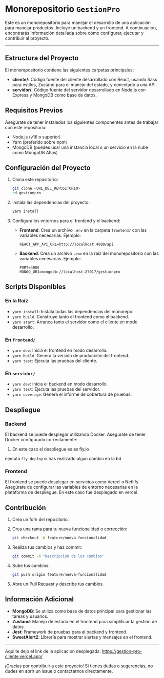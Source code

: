 # Monorepositorio `GestionPro`

Este es un monorepositorio para manejar el desarrollo de una aplicación para manejar productos. Incluye un backend y un frontend. A continuación, encontrarás información detallada sobre cómo configurar, ejecutar y contribuir al proyecto.

---

## Estructura del Proyecto

El monorepositorio contiene las siguientes carpetas principales:

- **cliente/**: Código fuente del cliente desarrollado con React, usando Sass para estilos, Zustand para el manejo del estado, y conectado a una API.
- **servidor/**: Código fuente del servidor desarrollado en Node.js con Express y MongoDB como base de datos.

## Requisitos Previos

Asegúrate de tener instalados los siguientes componentes antes de trabajar con este repositorio:

- Node.js (v16 o superior)
- Yarn (preferido sobre npm)
- MongoDB (puedes usar una instancia local o un servicio en la nube como MongoDB Atlas)

## Configuración del Proyecto

1. Clona este repositorio:

   ```bash
   git clone <URL_DEL_REPOSITORIO>
   cd gestionpro
   ```

2. Instala las dependencias del proyecto:

   ```bash
   yarn install
   ```

3. Configura los entornos para el frontend y el backend:

   - **Frontend**: Crea un archivo `.env` en la carpeta `frontend/` con las variables necesarias. Ejemplo:
     ```env
     REACT_APP_API_URL=http://localhost:4000/api
     ```
   - **Backend**: Crea un archivo `.env` en la raiz del monorepositorio con las variables necesarias. Ejemplo:
     ```env
     PORT=4000
     MONGO_URI=mongodb://localhost:27017/gestionpro
     ```

## Scripts Disponibles

### En la Raíz

- `yarn install`: Instala todas las dependencias del monorepo.
- `yarn build`: Construye tanto el frontend como el backend.
- `yarn start`: Arranca tanto el servidor como el cliente en modo desarrollo.

### En `frontend/`

- `yarn dev`: Inicia el frontend en modo desarrollo.
- `yarn build`: Genera la versión de producción del frontend.
- `yarn test`: Ejecuta las pruebas del cliente.

### En `servidor/`

- `yarn dev`: Inicia el backend en modo desarrollo.
- `yarn test`: Ejecuta las pruebas del servidor.
- `yarn coverage`: Genera el informe de cobertura de pruebas.

## Despliegue

### Backend

El backend se puede desplegar utilizando Docker. Asegúrate de tener Docker configurado correctamente:

1. En este caso el despliegue es es fly.io

ejecuta ``` fly deploy ``` si has realizado algun cambio en la bd

### Frontend

El frontend se puede desplegar en servicios como Vercel o Netlify. Asegúrate de configurar las variables de entorno necesarias en la plataforma de despliegue.
En este caso fue desplegado en vercel.

## Contribución

1. Crea un fork del repositorio.
2. Crea una rama para tu nueva funcionalidad o corrección:

   ```bash
   git checkout -b feature/nueva-funcionalidad
   ```

3. Realiza tus cambios y haz commit:

   ```bash
   git commit -m "Descripción de los cambios"
   ```

4. Sube tus cambios:

   ```bash
   git push origin feature/nueva-funcionalidad
   ```

5. Abre un Pull Request y describe tus cambios.

## Información Adicional

- **MongoDB**: Se utiliza como base de datos principal para gestionar las tareas y usuarios.
- **Zustand**: Manejo de estado en el frontend para simplificar la gestión de datos.
- **Jest**: Framework de pruebas para el backend y frontend.
- **SweetAlert2**: Librería para mostrar alertas y mensajes en el frontend.

---

Aqui te dejo el link de la aplicacion desplegada: https://gestion-pro-cliente.vercel.app/

¡Gracias por contribuir a este proyecto! Si tienes dudas o sugerencias, no dudes en abrir un issue o contactarnos directamente.
